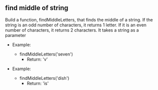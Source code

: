 ## find middle of string

Build a function, findMiddleLetters, that finds the middle of a string. If the string is an odd number of characters, it returns 1 letter. If it is an even number of characters, it returns 2 characters. It takes a string as a parameter

- Example:

  - findMiddleLetters('seven')
    - Return: 'v'

- Example:
  - findMiddleLetters('dish')
    - Return: 'is'
